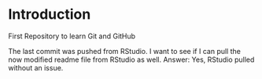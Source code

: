 # Introduction
First Repository to learn Git and GitHub

The last commit was pushed from RStudio.
I want to see if I can pull the now modified readme file from RStudio as well.
Answer: Yes, RStudio pulled without an issue.  